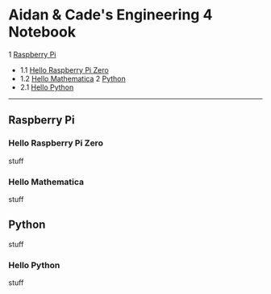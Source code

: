 # Aidan & Cade's Engineering 4 Notebook

1 [Raspberry Pi](https://github.com/ADaMiller14/Engineering_4_Notebook/edit/master/README.md#raspberry-pi)
  - 1.1 [Hello Raspberry Pi Zero](https://github.com/ADaMiller14/Engineering_4_Notebook/edit/master/README.md#hello-raspberry-pi-zero)
  - 1.2 [Hello Mathematica](https://github.com/ADaMiller14/Engineering_4_Notebook/edit/master/README.md#hello-mathematica)
2 [Python](https://github.com/ADaMiller14/Engineering_4_Notebook/edit/master/README.md#python)
  - 2.1 [Hello Python](https://github.com/ADaMiller14/Engineering_4_Notebook/edit/master/README.md#hello-python)
___
## Raspberry Pi
### Hello Raspberry Pi Zero
stuff
### Hello Mathematica
stuff
## Python
stuff
### Hello Python
stuff
